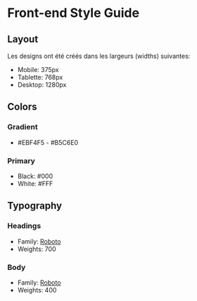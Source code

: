 # Front-end Style Guide

## Layout

Les designs ont été créés dans les largeurs (widths) suivantes:

- Mobile: 375px
- Tablette: 768px
- Desktop: 1280px

## Colors

### Gradient
 
- #EBF4F5 - #B5C6E0

### Primary

- Black: #000
- White: #FFF

## Typography

### Headings

- Family: [Roboto](https://fonts.google.com/specimen/Roboto)
- Weights: 700

### Body

- Family: [Roboto](https://fonts.google.com/specimen/Roboto)
- Weights: 400